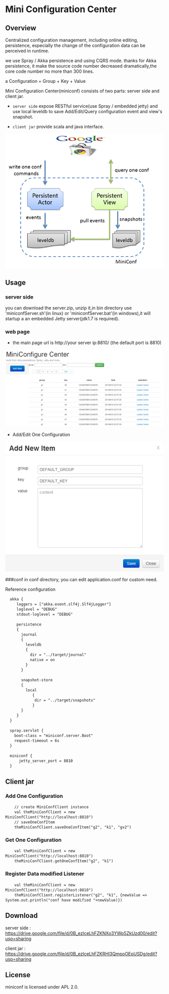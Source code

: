 Mini Configuration Center
==================================

Overview
----------

Centralized configuration management, including online editing, persistence, especially the change of the configuration data can be perceived in runtime.

we use Spray / Akka persistence and using CQRS mode. thanks for Akka persistence, it make the source code number decreased dramatically,the core code number no more than 300 lines. 

a Configuration = Group  +  Key  +  Value

Mini Configuration Center(miniconf) consists of two parts: server side and client jar. 

- `server side` expose RESTful service(use Spray / embedded jetty) and use local leveldb to save Add/Edit/Query configuration event and view's snapshot.

- `client jar` provide scala and java interface.

![architecture](images/architecture.png "architecture")

Usage
-----------

### server side
you can download the server.zip, unzip it,in bin directory use 'miniconfServer.sh'(in linux) or 'miniconfServer.bat'(in windows),it will startup a an embedded Jetty server(jdk1.7 is required).

### web page
- the main page url is http://your server ip:8810/ (the default port is 8810)

![indexpage](images/index.png "index")

- Add/Edit One Configuration

![indexpage](images/add.png "index")

###conf
in conf directory, you can edit application.conf for custom need.

Reference configuration
     
      akka {
         loggers = ["akka.event.slf4j.Slf4jLogger"]
         loglevel = "DEBUG"
         stdout-loglevel = "DEBUG"
         
         persistence
         {
 	       journal
 	       {
 	         leveldb
 	         {
 	           dir = "../target/journal"
 	           native = on
 	         }
 	       }
        
 	       snapshot-store
 	       {
 	         local
 		 		{
 		   		 dir = "../target/snapshots"
 				}
 	       }
         }
      }

      spray.servlet {
        boot-class = "miniconf.server.Boot"
        request-timeout = 6s
      }

      miniconf {
          jetty_server_port = 8810
      }  

Client jar
--------------
### Add One Configuration
		// create MiniConfClient instance
		val theMiniConfClient = new MiniConfClient("http://localhost:8810")
		// saveOneConfItem
		theMiniConfClient.saveOneConfItem("g2", "k1", "gv2")


### Get One Configuration
		val theMiniConfClient = new MiniConfClient("http://localhost:8810")
		theMiniConfClient.getOneConfItem("g2", "k1")


### Register Data modified Listener
		val theMiniConfClient = new MiniConfClient("http://localhost:8810")
		theMiniConfClient.registerListener("g2", "k1", {newValue => System.out.println("conf have modified "+newValue)})

Download
--------------
server side : https://drive.google.com/file/d/0B_ezlceLhFZKNXo3YWp5ZkUzd00/edit?usp=sharing

client jar :  https://drive.google.com/file/d/0B_ezlceLhFZKRHl3QmpoOEpUSDg/edit?usp=sharing

License
--------------
miniconf is licensed under APL 2.0.